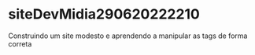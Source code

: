 # siteDevMidia290620222210
Construindo um site modesto e aprendendo a manipular as tags de forma correta  
